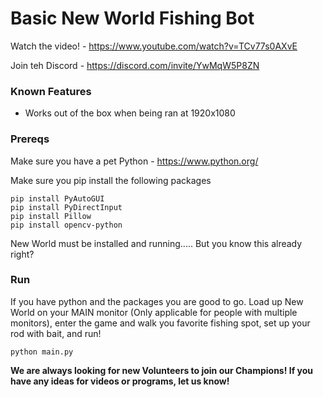 # Basic New World Fishing Bot
Watch the video! - https://www.youtube.com/watch?v=TCv77s0AXvE

Join teh Discord - https://discord.com/invite/YwMqW5P8ZN

### Known Features
- Works out of the box when being ran at 1920x1080

### Prereqs
Make sure you have a pet Python - https://www.python.org/

Make sure you pip install the following packages
```
pip install PyAutoGUI
pip install PyDirectInput
pip install Pillow
pip install opencv-python
```

New World must be installed and running..... But you know this already right?

### Run
If you have python and the packages you are good to go. Load up New World on your MAIN monitor (Only applicable for people with multiple monitors), enter the game and walk you favorite fishing spot, set up your rod with bait, and run!
```
python main.py
```
**We are always looking for new Volunteers to join our Champions!
If you have any ideas for videos or programs, let us know!**

